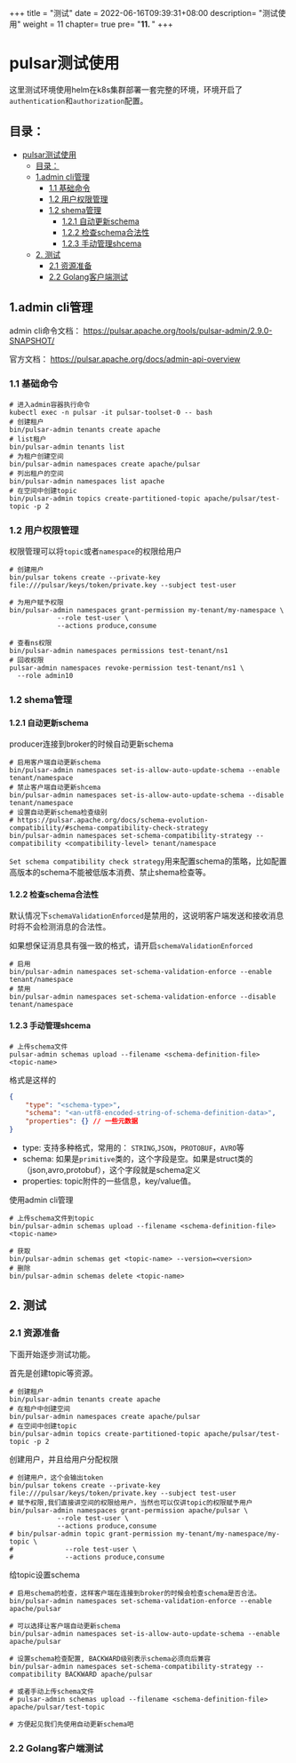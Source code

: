 
+++
title = "测试"
date =  2022-06-16T09:39:31+08:00
description= "测试使用"
weight = 11
chapter= true
pre= "<b>11. </b>"
+++

# pulsar测试使用

这里测试环境使用helm在k8s集群部署一套完整的环境，环境开启了`authentication`和`authorization`配置。

## 目录：

- [pulsar测试使用](#pulsar测试使用)
  - [目录：](#目录)
  - [1.admin cli管理](#1admin-cli管理)
    - [1.1 基础命令](#11-基础命令)
    - [1.2 用户权限管理](#12-用户权限管理)
    - [1.2 shema管理](#12-shema管理)
      - [1.2.1 自动更新schema](#121-自动更新schema)
      - [1.2.2 检查schema合法性](#122-检查schema合法性)
      - [1.2.3 手动管理shcema](#123-手动管理shcema)
  - [2. 测试](#2-测试)
    - [2.1 资源准备](#21-资源准备)
    - [2.2 Golang客户端测试](#22-golang客户端测试)

## 1.admin cli管理

admin cli命令文档： <https://pulsar.apache.org/tools/pulsar-admin/2.9.0-SNAPSHOT/>

官方文档： <https://pulsar.apache.org/docs/admin-api-overview>

### 1.1 基础命令

```shell
# 进入admin容器执行命令
kubectl exec -n pulsar -it pulsar-toolset-0 -- bash
# 创建租户
bin/pulsar-admin tenants create apache
# list租户
bin/pulsar-admin tenants list
# 为租户创建空间
bin/pulsar-admin namespaces create apache/pulsar
# 列出租户的空间
bin/pulsar-admin namespaces list apache
# 在空间中创建topic
bin/pulsar-admin topics create-partitioned-topic apache/pulsar/test-topic -p 2
```


### 1.2 用户权限管理

权限管理可以将`topic`或者`namespace`的权限给用户

```shell
# 创建用户
bin/pulsar tokens create --private-key file:///pulsar/keys/token/private.key --subject test-user

# 为用户赋予权限
bin/pulsar-admin namespaces grant-permission my-tenant/my-namespace \
            --role test-user \
            --actions produce,consume

# 查看ns权限
bin/pulsar-admin namespaces permissions test-tenant/ns1
# 回收权限
pulsar-admin namespaces revoke-permission test-tenant/ns1 \
  --role admin10
```

### 1.2 shema管理

#### 1.2.1 自动更新schema

producer连接到broker的时候自动更新schema

```shell
# 启用客户端自动更新schema
bin/pulsar-admin namespaces set-is-allow-auto-update-schema --enable tenant/namespace
# 禁止客户端自动更新shcema
bin/pulsar-admin namespaces set-is-allow-auto-update-schema --disable tenant/namespace
# 设置自动更新schema检查级别
# https://pulsar.apache.org/docs/schema-evolution-compatibility/#schema-compatibility-check-strategy
bin/pulsar-admin namespaces set-schema-compatibility-strategy --compatibility <compatibility-level> tenant/namespace
```

`Set schema compatibility check strategy`用来配置schema的策略，比如配置高版本的schema不能被低版本消费、禁止shema检查等。


#### 1.2.2 检查schema合法性

默认情况下`schemaValidationEnforced`是禁用的，这说明客户端发送和接收消息时将不会检测消息的合法性。

如果想保证消息具有强一致的格式，请开启`schemaValidationEnforced`

```shell
# 启用
bin/pulsar-admin namespaces set-schema-validation-enforce --enable tenant/namespace
# 禁用
bin/pulsar-admin namespaces set-schema-validation-enforce --disable tenant/namespace
```

#### 1.2.3 手动管理shcema

```shell
# 上传schema文件
pulsar-admin schemas upload --filename <schema-definition-file> <topic-name>
```

格式是这样的

```json
{
    "type": "<schema-type>",
    "schema": "<an-utf8-encoded-string-of-schema-definition-data>",
    "properties": {} // 一些元数据
}
```

- type:  支持多种格式，常用的： `STRING`,`JSON`，`PROTOBUF`，`AVRO`等
- schema: 如果是`primitive`类的，这个字段是空。如果是struct类的（json,avro,protobuf），这个字段就是schema定义
- properties: topic附件的一些信息，key/value值。

使用admin cli管理
```shell
# 上传schema文件到topic
bin/pulsar-admin schemas upload --filename <schema-definition-file> <topic-name>

# 获取
bin/pulsar-admin schemas get <topic-name> --version=<version>
# 删除
bin/pulsar-admin schemas delete <topic-name>
```


## 2. 测试

### 2.1 资源准备

下面开始逐步测试功能。

首先是创建topic等资源。

```shell
# 创建租户
bin/pulsar-admin tenants create apache
# 在租户中创建空间
bin/pulsar-admin namespaces create apache/pulsar
# 在空间中创建topic
bin/pulsar-admin topics create-partitioned-topic apache/pulsar/test-topic -p 2
```

创建用户，并且给用户分配权限

```shell
# 创建用户，这个会输出token
bin/pulsar tokens create --private-key file:///pulsar/keys/token/private.key --subject test-user
# 赋予权限,我们直接讲空间的权限给用户，当然也可以仅讲topic的权限赋予用户
bin/pulsar-admin namespaces grant-permission apache/pulsar \
            --role test-user \
            --actions produce,consume
# bin/pulsar-admin topic grant-permission my-tenant/my-namespace/my-topic \
#             --role test-user \
#             --actions produce,consume
```

给topic设置schema

```shell
# 启用schema的检查，这样客户端在连接到broker的时候会检查schema是否合法。
bin/pulsar-admin namespaces set-schema-validation-enforce --enable apache/pulsar

# 可以选择让客户端自动更新schema
bin/pulsar-admin namespaces set-is-allow-auto-update-schema --enable apache/pulsar

# 设置schema检查配置, BACKWARD级别表示schema必须向后兼容
bin/pulsar-admin namespaces set-schema-compatibility-strategy --compatibility BACKWARD apache/pulsar

# 或者手动上传schema文件
# pulsar-admin schemas upload --filename <schema-definition-file> apache/pulsar/test-topic

# 方便起见我们先使用自动更新schema吧
```

### 2.2 Golang客户端测试

